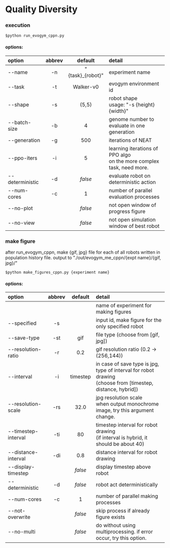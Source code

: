 # Quality Diversity


### execution
```
$python run_evogym_cppn.py
```
#### options:
| option          | abbrev  | default         | detail  |
| :---            | :---:   | :---:           | :---    |
| --name          | -n      | "{task}_{robot}"| experiment name |
| --task          | -t      | Walker-v0       | evogym environment id |
| --shape         | -s      | (5,5)           | robot shape <br> usage: "-s {height} {width}" |
| --batch-size    | -b      | 4               | genome number to evaluate in one generation |
| --generation    | -g      | 500             | iterations of NEAT |
| --ppo-iters     | -i      | 5               | learning iterations of PPO algo <br> on the more complex task, need more. |
| --deterministic | -d      | *false*         | evaluate robot on deterministic action |
| --num-cores     | -c      | 1               | number of parallel evaluation processes |
| --no-plot       |         | *false*         | not open window of progress figure |
| --no-view       |         | *false*         | not open simulation window of best robot |

### make figure
after run_evogym_cppn, make {gif, jpg} file for each of all robots written in population history file.
output to "./out/evogym_me_cppn/{expt name}/{gif, jpg}/"
```
$python make_figures_cppn.py {experiment name}
```
#### options:
| option              | abbrev  | default | detail  |
| :---                | :---:   | :---:   | :---    |
|                     |         |         | name of experiment for making figures |
| --specified         | -s      |         | input id, make figure for the only specified robot |
| --save-type         | -st     | gif     | file type (choose from [gif, jpg])
| --resolution-ratio  | -r      | 0.2     | gif resolution ratio (0.2 -> (256,144)) |
| --interval          | -i      | timestep| in case of save type is jpg, type of interval for robot drawing <br>(choose from [timestep, distance, hybrid]) |
| --resolution-scale  | -rs     | 32.0    | jpg resolution scale <br> when output monochrome image, try this argument change. |
| --timestep-interval | -ti     | 80      | timestep interval for robot drawing <br>(if interval is hybrid, it should be about 40) |
| --distance-interval | -di     | 0.8     | distance interval for robot drawing |
| --display-timestep  |         | *false* | display timestep above robot |
| --deterministic     | -d      | *false* | robot act deterministically |
| --num-cores         | -c      | 1       | number of parallel making processes |
| --not-overwrite     |         | *false* | skip process if already figure exists |
| --no-multi          |         | *false* | do without using multiprocessing. if error occur, try this option. |
